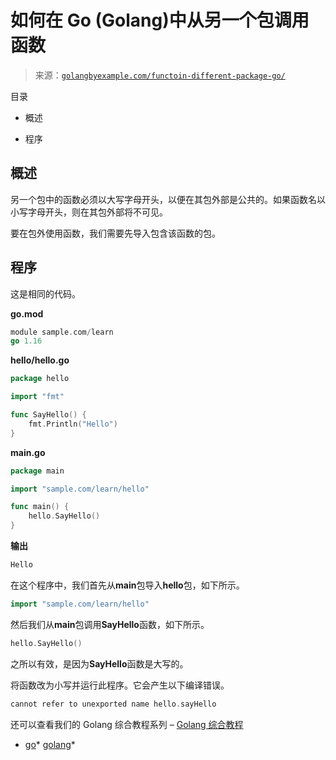 <!--yml

类别：未分类

日期：2024-10-13 06:34:39

-->

# 如何在 Go (Golang)中从另一个包调用函数

> 来源：[`golangbyexample.com/functoin-different-package-go/`](https://golangbyexample.com/functoin-different-package-go/)

目录

+   概述

+   程序

## **概述**

另一个包中的函数必须以大写字母开头，以便在其包外部是公共的。如果函数名以小写字母开头，则在其包外部将不可见。

要在包外使用函数，我们需要先导入包含该函数的包。

## **程序**

这是相同的代码。

**go.mod**

```go
module sample.com/learn
go 1.16
```

**hello/hello.go**

```go
package hello

import "fmt"

func SayHello() {
	fmt.Println("Hello")
}
```

**main.go**

```go
package main

import "sample.com/learn/hello"

func main() {
    hello.SayHello()
}
```

**输出**

```go
Hello
```

在这个程序中，我们首先从**main**包导入**hello**包，如下所示。

```go
import "sample.com/learn/hello"
```

然后我们从**main**包调用**SayHello**函数，如下所示。

```go
hello.SayHello()
```

之所以有效，是因为**SayHello**函数是大写的。

将函数改为小写并运行此程序。它会产生以下编译错误。

```go
cannot refer to unexported name hello.sayHello
```

还可以查看我们的 Golang 综合教程系列 – [Golang 综合教程](https://golangbyexample.com/golang-comprehensive-tutorial/)

+   [go](https://golangbyexample.com/tag/go/)*   [golang](https://golangbyexample.com/tag/golang/)*
